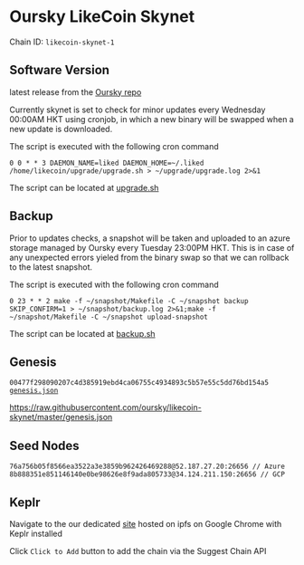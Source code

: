 # Oursky LikeCoin Skynet

Chain ID: `likecoin-skynet-1`

## Software Version

latest release from the [Oursky repo](https://github.com/oursky/likecoin-chain/releases)

Currently skynet is set to check for minor updates every Wednesday 00:00AM HKT using cronjob, in which a new binary will be swapped when a new update is downloaded.

The script is executed with the following cron command
```
0 0 * * 3 DAEMON_NAME=liked DAEMON_HOME=~/.liked /home/likecoin/upgrade/upgrade.sh > ~/upgrade/upgrade.log 2>&1
```

The script can be located at [upgrade.sh](./upgrade/upgrade.sh)

## Backup

Prior to updates checks, a snapshot will be taken and uploaded to an azure storage managed by Oursky every Tuesday 23:00PM HKT. This is in case of any unexpected errors yieled from the binary swap so that we can rollback to the latest snapshot.

The script is executed with the following cron command
```
0 23 * * 2 make -f ~/snapshot/Makefile -C ~/snapshot backup SKIP_CONFIRM=1 > ~/snapshot/backup.log 2>&1;make -f ~/snapshot/Makefile -C ~/snapshot upload-snapshot
```

The script can be located at [backup.sh](./snapshot/backup.sh)

## Genesis

`00477f298090207c4d385919ebd4ca06755c4934893c5b57e55c5dd76bd154a5`
[`genesis.json`](./genesis.json)

https://raw.githubusercontent.com/oursky/likecoin-skynet/master/genesis.json

## Seed Nodes

```
76a756b05f8566ea3522a3e3859b962426469288@52.187.27.20:26656 // Azure
8b888351e851146140e0be98626e8f9ada805733@34.124.211.150:26656 // GCP
```

## Keplr

Navigate to the our dedicated [site](https://ipfs.io/ipfs/Qme95TC2um4cxqrS1CLxBRWA5R5snftUHEwyWNMBFrVTkb) hosted on ipfs on Google Chrome with Keplr installed

Click `Click to Add` button to add the chain via the Suggest Chain API
